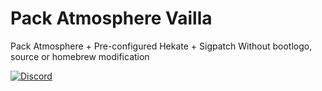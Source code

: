 # Pack Atmosphere Vailla
Pack Atmosphere + Pre-configured Hekate + Sigpatch
Without bootlogo, source or homebrew modification

[![Discord](https://img.shields.io/discord/643436008452521984.svg?logo=discord&logoColor=white&label=Discord&color=7289DA
)](https://discord.gg/XRYzNKyc)
